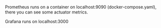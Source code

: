 <p> Prometheus runs on a container on localhost:9090 (docker-compose.yaml), there you can see some actuator metrics. </p>
<p>Grafana runs on localhost:3000</p>
